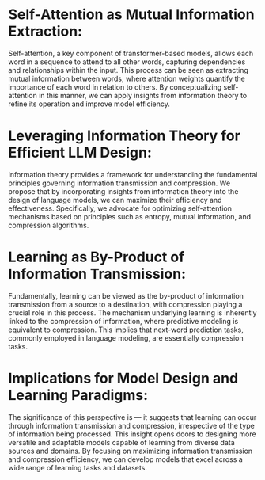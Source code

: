 # Self-Attention as Mutual Information Extraction:

Self-attention, a key component of transformer-based models, allows each word in a sequence to attend to all other words, capturing dependencies and relationships within the input. This process can be seen as extracting mutual information between words, where attention weights quantify the importance of each word in relation to others. By conceptualizing self-attention in this manner, we can apply insights from information theory to refine its operation and improve model efficiency.

# Leveraging Information Theory for Efficient LLM Design:

Information theory provides a framework for understanding the fundamental principles governing information transmission and compression. We propose that by incorporating insights from information theory into the design of language models, we can maximize their efficiency and effectiveness. Specifically, we advocate for optimizing self-attention mechanisms based on principles such as entropy, mutual information, and compression algorithms.

# Learning as By-Product of Information Transmission:

Fundamentally, learning can be viewed as the by-product of information transmission from a source to a destination, with compression playing a crucial role in this process. The mechanism underlying learning is inherently linked to the compression of information, where predictive modeling is equivalent to compression. This implies that next-word prediction tasks, commonly employed in language modeling, are essentially compression tasks.

# Implications for Model Design and Learning Paradigms:

The significance of this perspective is — it suggests that learning can occur through information transmission and compression, irrespective of the type of information being processed. This insight opens doors to designing more versatile and adaptable models capable of learning from diverse data sources and domains. By focusing on maximizing information transmission and compression efficiency, we can develop models that excel across a wide range of learning tasks and datasets.
